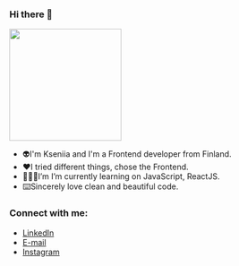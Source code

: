 ### Hi there 👋

<div id="header" align="start">
  <img src="https://media4.giphy.com/media/3oKIPnAiaMCws8nOsE/giphy.gif?cid=ecf05e47l27vsn7hyv16z9vnjkb2zewqdvydl96vv5becv46&rid=giphy.gif&ct=g" width="200"/>
</div>

- 👽I'm Kseniia and I'm a Frontend developer from Finland.
- ❤️I tried different things, chose the Frontend.
- 👩🏽‍💻I’m I’m currently learning on JavaScript, ReactJS.
- ⌨️Sincerely love clean and beautiful code.

### Connect with me:
- <a href="https://www.linkedin.com/in/kseniia-surmenkova-41771321a/" target="blank">LinkedIn</a>
- <a href="ksenija.surmenkova@gmail.com" target="blank">E-mail</a>
- <a href="https://www.instagram.com/meladidi/" target="blank">Instagram</a>
